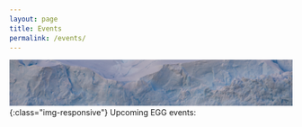 ```yaml
---
layout: page
title: Events
permalink: /events/
---
```

![A picture](assets/images/glacier_splash.jpg){:class="img-responsive"}
Upcoming EGG events:


